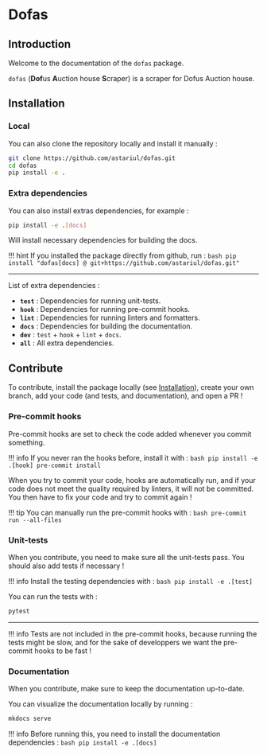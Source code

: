 # Dofas

## Introduction

Welcome to the documentation of the `dofas` package.

`dofas` (**Dof**us **A**uction house **S**craper) is a scraper for Dofus Auction house.

## Installation

### Local

You can also clone the repository locally and install it manually :

```bash
git clone https://github.com/astariul/dofas.git
cd dofas
pip install -e .
```

### Extra dependencies

You can also install extras dependencies, for example :

```bash
pip install -e .[docs]
```

Will install necessary dependencies for building the docs.

!!! hint
    If you installed the package directly from github, run :
    ```bash
    pip install "dofas[docs] @ git+https://github.com/astariul/dofas.git"
    ```

---

List of extra dependencies :

* **`test`** : Dependencies for running unit-tests.
* **`hook`** : Dependencies for running pre-commit hooks.
* **`lint`** : Dependencies for running linters and formatters.
* **`docs`** : Dependencies for building the documentation.
* **`dev`** : `test` + `hook` + `lint` + `docs`.
* **`all`** : All extra dependencies.

## Contribute

To contribute, install the package locally (see [Installation](#local)), create your own branch, add your code (and tests, and documentation), and open a PR !

### Pre-commit hooks

Pre-commit hooks are set to check the code added whenever you commit something.

!!! info
    If you never ran the hooks before, install it with :
    ```bash
    pip install -e .[hook]
    pre-commit install
    ```

When you try to commit your code, hooks are automatically run, and if your code does not meet the quality required by linters, it will not be committed. You then have to fix your code and try to commit again !

!!! tip
    You can manually run the pre-commit hooks with :
    ```bash
    pre-commit run --all-files
    ```

### Unit-tests

When you contribute, you need to make sure all the unit-tests pass. You should also add tests if necessary !

!!! info
    Install the testing dependencies with :
    ```bash
    pip install -e .[test]
    ```

You can run the tests with :

```bash
pytest
```

---

!!! info
    Tests are not included in the pre-commit hooks, because running the tests might be slow, and for the sake of developpers we want the pre-commit hooks to be fast !

### Documentation

When you contribute, make sure to keep the documentation up-to-date.

You can visualize the documentation locally by running :

```bash
mkdocs serve
```

!!! info
    Before running this, you need to install the documentation dependencies :
    ```bash
    pip install -e .[docs]
    ```
